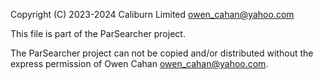 Copyright (C) 2023-2024 Caliburn Limited <owen_cahan@yahoo.com>

This file is part of the ParSearcher project.

The ParSearcher project can not be copied and/or distributed without the express
permission of Owen Cahan <owen_cahan@yahoo.com>.